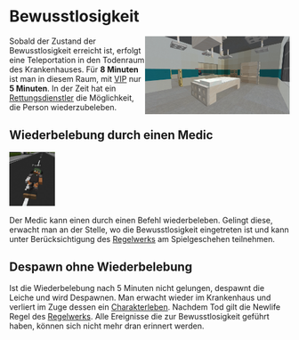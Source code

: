 # Bewusstlosigkeit


<img align="right" width="260" eight="200" src="../../../assets/image/allgemein/Todenraum.png">


Sobald der Zustand der Bewusstlosigkeit erreicht ist, erfolgt eine Teleportation in den Todenraum des Krankenhauses. Für **8 Minuten** ist man in diesem Raum, mit [VIP](../../pages/vip.md) nur **5 Minuten**. In der Zeit hat ein [Rettungsdienstler](../../pages/rettungsdienst.md) die Möglichkeit, die Person wiederzubeleben.

## Wiederbelebung durch einen Medic


<img align="right/" width="82" eight="133" src="../../../assets/image/allgemein/Leiche.png">


Der Medic kann einen durch einen Befehl wiederbeleben. Gelingt diese, erwacht man an der Stelle, wo die Bewusstlosigkeit eingetreten ist und kann unter Berücksichtigung des [Regelwerks](https://germanrp.eu/forum/index.php?thread/1-regelwerk/&postID=3#post3) am Spielgeschehen teilnehmen.

## Despawn ohne Wiederbelebung
Ist die Wiederbelebung nach 5 Minuten nicht gelungen, despawnt die Leiche und wird Despawnen. Man erwacht wieder im Krankenhaus und verliert im Zuge dessen ein [Charakterleben](../../pages/krankheiten/gesundheit.md). Nachdem Tod gilt die Newlife Regel des [Regelwerks](https://germanrp.eu/forum/index.php?thread/1-regelwerk/&postID=3#post3). Alle Ereignisse die zur Bewusstlosigkeit geführt haben, können sich nicht mehr dran erinnert werden.
